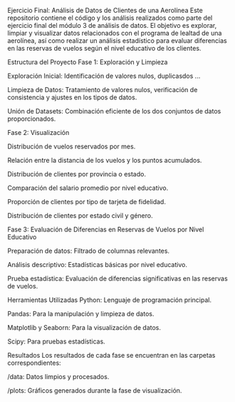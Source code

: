 Ejercicio Final: Análisis de Datos de Clientes de una Aerolínea
Este repositorio contiene el código y los análisis realizados como parte del ejercicio final del módulo 3 de análisis de datos. El objetivo es explorar, limpiar y visualizar datos relacionados con el programa de lealtad de una aerolínea, así como realizar un análisis estadístico para evaluar diferencias en las reservas de vuelos según el nivel educativo de los clientes.

Estructura del Proyecto
Fase 1: Exploración y Limpieza

Exploración Inicial: Identificación de valores nulos, duplicasdos ...

Limpieza de Datos: Tratamiento de valores nulos, verificación de consistencia y ajustes en los tipos de datos.

Unión de Datasets: Combinación eficiente de los dos conjuntos de datos proporcionados.

Fase 2: Visualización

Distribución de vuelos reservados por mes.

Relación entre la distancia de los vuelos y los puntos acumulados.

Distribución de clientes por provincia o estado.

Comparación del salario promedio por nivel educativo.

Proporción de clientes por tipo de tarjeta de fidelidad.

Distribución de clientes por estado civil y género.

Fase 3: Evaluación de Diferencias en Reservas de Vuelos por Nivel Educativo

Preparación de datos: Filtrado de columnas relevantes.

Análisis descriptivo: Estadísticas básicas por nivel educativo.

Prueba estadística: Evaluación de diferencias significativas en las reservas de vuelos.

Herramientas Utilizadas
Python: Lenguaje de programación principal.

Pandas: Para la manipulación y limpieza de datos.

Matplotlib y Seaborn: Para la visualización de datos.

Scipy: Para pruebas estadísticas.


Resultados
Los resultados de cada fase se encuentran en las carpetas correspondientes:

/data: Datos limpios y procesados.

/plots: Gráficos generados durante la fase de visualización.

